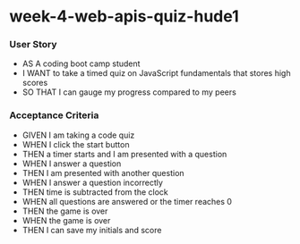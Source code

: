 ﻿# week-4-web-apis-quiz-hude1
### User Story
- AS A coding boot camp student
- I WANT to take a timed quiz on JavaScript fundamentals that stores high scores
- SO THAT I can gauge my progress compared to my peers
### Acceptance Criteria
- GIVEN I am taking a code quiz
- WHEN I click the start button
- THEN a timer starts and I am presented with a question
- WHEN I answer a question
- THEN I am presented with another question
- WHEN I answer a question incorrectly
- THEN time is subtracted from the clock
- WHEN all questions are answered or the timer reaches 0
- THEN the game is over
- WHEN the game is over
- THEN I can save my initials and score
